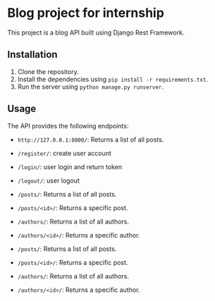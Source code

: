 # Blog project for internship
This project is a blog API built using Django Rest Framework.

## Installation

1. Clone the repository.
2. Install the dependencies using `pip install -r requirements.txt`.
3. Run the server using `python manage.py runserver`.

## Usage

The API provides the following endpoints:

- `http://127.0.0.1:8000/`: Returns a list of all posts.
- `/register/`: create user account 
- `/login/`: user login and return token
- `/logout/`: user logout
  
- `/posts/`: Returns a list of all posts.
- `/posts/<id>/`: Returns a specific post.
- `/authors/`: Returns a list of all authors.
- `/authors/<id>/`: Returns a specific author.
  
- `/posts/`: Returns a list of all posts.
- `/posts/<id>/`: Returns a specific post.
- `/authors/`: Returns a list of all authors.
- `/authors/<id>/`: Returns a specific author.
